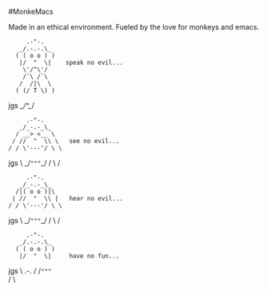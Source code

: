 #MonkeMacs
               
Made in an ethical environment. Fueled by the love for monkeys and emacs.

         .-"-.
       _/.-.-.\_
      ( ( o o ) )
       |/  "  \|    speak no evil...
        \'/^\'/
        /`\ /`\
       /  /|\  \
      ( (/ T \) )
 jgs   \__/^\__/


         .-"-.
       _/_-.-_\_
      / __> <__ \
     / //  "  \\ \   see no evil...
    / / \'---'/ \ \
jgs \ \_/`"""`\_/ /
     \           /

         .-"-.
       _/_-.-_\_
      /|( o o )|\
     | //  "  \\ |   hear no evil...
    / / \'---'/ \ \
jgs \ \_/`"""`\_/ /
     \           /


         .-"-.
       _/.-.-.\_
      ( ( o o ) )
       |/  "  \|     have no fun...
  jgs   \ .-. /
        /`"""`\
       /       \
